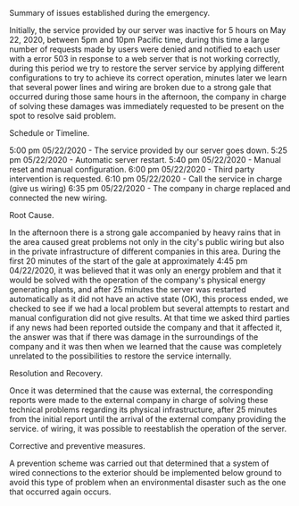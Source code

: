 Summary of issues established during the emergency.

Initially, the service provided by our server was inactive for 5 hours on May 22, 2020, between 5pm and 10pm Pacific time, during this time a large number of requests made by users were denied and notified to each user with a error 503 in response to a web server that is not working correctly, during this period we try to restore the server service by applying different configurations to try to achieve its correct operation, minutes later we learn that several power lines and wiring are broken due to a strong gale that occurred during those same hours in the afternoon, the company in charge of solving these damages was immediately requested to be present on the spot to resolve said problem.

Schedule or Timeline.

5:00 pm 05/22/2020 - The service provided by our server goes down.
5:25 pm 05/22/2020 - Automatic server restart.
5:40 pm 05/22/2020 - Manual reset and manual configuration.
6:00 pm 05/22/2020 - Third party intervention is requested.
6:10 pm 05/22/2020 - Call the service in charge (give us wiring)
6:35 pm 05/22/2020 - The company in charge replaced and connected the new wiring.

Root Cause.

In the afternoon there is a strong gale accompanied by heavy rains that in the area caused great problems not only in the city's public wiring but also in the private infrastructure of different companies in this area. During the first 20 minutes of the start of the gale at approximately 4:45 pm 04/22/2020, it was believed that it was only an energy problem and that it would be solved with the operation of the company's physical energy generating plants, and after 25 minutes the server was restarted automatically as it did not have an active state (OK), this process ended, we checked to see if we had a local problem but several attempts to restart and manual configuration did not give results. At that time we asked third parties if any news had been reported outside the company and that it affected it, the answer was that if there was damage in the surroundings of the company and it was then when we learned that the cause was completely unrelated to the possibilities to restore the service internally.

Resolution and Recovery.

Once it was determined that the cause was external, the corresponding reports were made to the external company in charge of solving these technical problems regarding its physical infrastructure, after 25 minutes from the initial report until the arrival of the external company providing the service. of wiring, it was possible to reestablish the operation of the server.

Corrective and preventive measures.

A prevention scheme was carried out that determined that a system of wired connections to the exterior should be implemented below ground to avoid this type of problem when an environmental disaster such as the one that occurred again occurs.
